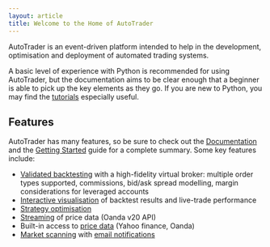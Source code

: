 ```yaml
---
layout: article
title: Welcome to the Home of AutoTrader
---
```


AutoTrader is an event-driven platform intended to help in the development, optimisation and deployment of automated trading systems. 

A basic level of experience with Python is recommended for using AutoTrader, but the documentation aims to be clear enough that a beginner 
is able to pick up the key elements as they go. If you are new to Python, you may find the [tutorials](tutorials) especially useful.


## Features

AutoTrader has many features, so be sure to check out the [Documentation](docs) and the [Getting Started](tutorials/getting-autotrader) guide for a 
complete summary. Some key features include:

 - [Validated backtesting](tutorials/validation) with a high-fidelity virtual broker: multiple order types supported, commissions, bid/ask 
   spread modelling, margin considerations for leveraged accounts
 - [Interactive visualisation](interactive-visualisation) of backtest results and live-trade performance
 - [Strategy optimisation](docs/auto-optimise)
 - [Streaming](docs/autostream) of price data (Oanda v20 API)
 - Built-in access to [price data](tutorials/price-data) (Yahoo finance, Oanda)
 - [Market scanning](docs/autotrader) with [email notifications](docs/emailing)
